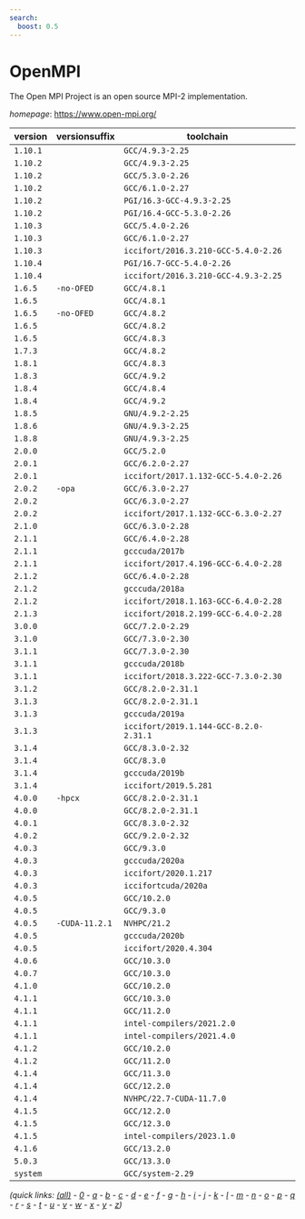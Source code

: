 ```yaml
---
search:
  boost: 0.5
---
```

# OpenMPI

The Open MPI Project is an open source MPI-2 implementation.

*homepage*: <https://www.open-mpi.org/>

version | versionsuffix | toolchain
--------|---------------|----------
``1.10.1`` |  | ``GCC/4.9.3-2.25``
``1.10.2`` |  | ``GCC/4.9.3-2.25``
``1.10.2`` |  | ``GCC/5.3.0-2.26``
``1.10.2`` |  | ``GCC/6.1.0-2.27``
``1.10.2`` |  | ``PGI/16.3-GCC-4.9.3-2.25``
``1.10.2`` |  | ``PGI/16.4-GCC-5.3.0-2.26``
``1.10.3`` |  | ``GCC/5.4.0-2.26``
``1.10.3`` |  | ``GCC/6.1.0-2.27``
``1.10.3`` |  | ``iccifort/2016.3.210-GCC-5.4.0-2.26``
``1.10.4`` |  | ``PGI/16.7-GCC-5.4.0-2.26``
``1.10.4`` |  | ``iccifort/2016.3.210-GCC-4.9.3-2.25``
``1.6.5`` | ``-no-OFED`` | ``GCC/4.8.1``
``1.6.5`` |  | ``GCC/4.8.1``
``1.6.5`` | ``-no-OFED`` | ``GCC/4.8.2``
``1.6.5`` |  | ``GCC/4.8.2``
``1.6.5`` |  | ``GCC/4.8.3``
``1.7.3`` |  | ``GCC/4.8.2``
``1.8.1`` |  | ``GCC/4.8.3``
``1.8.3`` |  | ``GCC/4.9.2``
``1.8.4`` |  | ``GCC/4.8.4``
``1.8.4`` |  | ``GCC/4.9.2``
``1.8.5`` |  | ``GNU/4.9.2-2.25``
``1.8.6`` |  | ``GNU/4.9.3-2.25``
``1.8.8`` |  | ``GNU/4.9.3-2.25``
``2.0.0`` |  | ``GCC/5.2.0``
``2.0.1`` |  | ``GCC/6.2.0-2.27``
``2.0.1`` |  | ``iccifort/2017.1.132-GCC-5.4.0-2.26``
``2.0.2`` | ``-opa`` | ``GCC/6.3.0-2.27``
``2.0.2`` |  | ``GCC/6.3.0-2.27``
``2.0.2`` |  | ``iccifort/2017.1.132-GCC-6.3.0-2.27``
``2.1.0`` |  | ``GCC/6.3.0-2.28``
``2.1.1`` |  | ``GCC/6.4.0-2.28``
``2.1.1`` |  | ``gcccuda/2017b``
``2.1.1`` |  | ``iccifort/2017.4.196-GCC-6.4.0-2.28``
``2.1.2`` |  | ``GCC/6.4.0-2.28``
``2.1.2`` |  | ``gcccuda/2018a``
``2.1.2`` |  | ``iccifort/2018.1.163-GCC-6.4.0-2.28``
``2.1.3`` |  | ``iccifort/2018.2.199-GCC-6.4.0-2.28``
``3.0.0`` |  | ``GCC/7.2.0-2.29``
``3.1.0`` |  | ``GCC/7.3.0-2.30``
``3.1.1`` |  | ``GCC/7.3.0-2.30``
``3.1.1`` |  | ``gcccuda/2018b``
``3.1.1`` |  | ``iccifort/2018.3.222-GCC-7.3.0-2.30``
``3.1.2`` |  | ``GCC/8.2.0-2.31.1``
``3.1.3`` |  | ``GCC/8.2.0-2.31.1``
``3.1.3`` |  | ``gcccuda/2019a``
``3.1.3`` |  | ``iccifort/2019.1.144-GCC-8.2.0-2.31.1``
``3.1.4`` |  | ``GCC/8.3.0-2.32``
``3.1.4`` |  | ``GCC/8.3.0``
``3.1.4`` |  | ``gcccuda/2019b``
``3.1.4`` |  | ``iccifort/2019.5.281``
``4.0.0`` | ``-hpcx`` | ``GCC/8.2.0-2.31.1``
``4.0.0`` |  | ``GCC/8.2.0-2.31.1``
``4.0.1`` |  | ``GCC/8.3.0-2.32``
``4.0.2`` |  | ``GCC/9.2.0-2.32``
``4.0.3`` |  | ``GCC/9.3.0``
``4.0.3`` |  | ``gcccuda/2020a``
``4.0.3`` |  | ``iccifort/2020.1.217``
``4.0.3`` |  | ``iccifortcuda/2020a``
``4.0.5`` |  | ``GCC/10.2.0``
``4.0.5`` |  | ``GCC/9.3.0``
``4.0.5`` | ``-CUDA-11.2.1`` | ``NVHPC/21.2``
``4.0.5`` |  | ``gcccuda/2020b``
``4.0.5`` |  | ``iccifort/2020.4.304``
``4.0.6`` |  | ``GCC/10.3.0``
``4.0.7`` |  | ``GCC/10.3.0``
``4.1.0`` |  | ``GCC/10.2.0``
``4.1.1`` |  | ``GCC/10.3.0``
``4.1.1`` |  | ``GCC/11.2.0``
``4.1.1`` |  | ``intel-compilers/2021.2.0``
``4.1.1`` |  | ``intel-compilers/2021.4.0``
``4.1.2`` |  | ``GCC/10.2.0``
``4.1.2`` |  | ``GCC/11.2.0``
``4.1.4`` |  | ``GCC/11.3.0``
``4.1.4`` |  | ``GCC/12.2.0``
``4.1.4`` |  | ``NVHPC/22.7-CUDA-11.7.0``
``4.1.5`` |  | ``GCC/12.2.0``
``4.1.5`` |  | ``GCC/12.3.0``
``4.1.5`` |  | ``intel-compilers/2023.1.0``
``4.1.6`` |  | ``GCC/13.2.0``
``5.0.3`` |  | ``GCC/13.3.0``
``system`` |  | ``GCC/system-2.29``


*(quick links: [(all)](../index.md) - [0](../0/index.md) - [a](../a/index.md) - [b](../b/index.md) - [c](../c/index.md) - [d](../d/index.md) - [e](../e/index.md) - [f](../f/index.md) - [g](../g/index.md) - [h](../h/index.md) - [i](../i/index.md) - [j](../j/index.md) - [k](../k/index.md) - [l](../l/index.md) - [m](../m/index.md) - [n](../n/index.md) - [o](../o/index.md) - [p](../p/index.md) - [q](../q/index.md) - [r](../r/index.md) - [s](../s/index.md) - [t](../t/index.md) - [u](../u/index.md) - [v](../v/index.md) - [w](../w/index.md) - [x](../x/index.md) - [y](../y/index.md) - [z](../z/index.md))*

